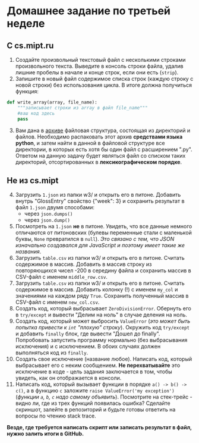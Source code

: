 # Домашнее задание по третьей неделе
## С cs.mipt.ru
1. Создайте произвольный текстовый файл с несколькими строками произвольного текста.
Выведите в консоль строки файла, удалив лишние пробелы в начале и конце строк, если они есть (`strip`).
2. Запишите в новый файл содержимое списка строк (каждую строку с новой строки) без использования цикла.
В итоге должна получиться функция:
```python
def write_array(array, file_name):
    """записывает строки из array в файл file_name"""
    #ваш код здесь
    pass
```
3. Вам дана в [архиве](http://cs.mipt.ru/advanced_python/extra/lab3/main.zip) файловая структура, состоящая из директорий и файлов.
Необходимо распаковать этот архив **средствами языка python**, и затем найти в данной в файловой структуре все директории, в которых есть хотя бы один файл с расширением ".py".
Ответом на данную задачу будет являться файл со списком таких директорий, отсортированных в **лексикографическом порядке**.

## Не из cs.mipt
4. Загрузить `1.json` из папки w3/ и открыть его в питоне.
Добавить внутрь "GlossEntry" свойство {"week": 3} и сохранить результат в файл `1.json` двумя способами:
    - через `json.dumps()`
    - через `json.dump()`
5. Посмотреть на `1.json` **не** в питоне.
Увидеть, что все данные немного отличаются от питоновских (булевы переменные стали с маленькой буквы, `None` превратился в `null`).
_Это связано с тем, что JSON изначально создавался для JavaScript и поэтому имеет такие же названия_.
5. Загрузить `table.csv` из папки w3/ и открыть его в питоне.
Считать содержимое в массив.
Добавить в массив строку из повторяющихся чисел -200 в середину файла и сохранить массив в CSV-файл с именем `middle_row.csv`.
6. Загрузить `table.csv` из папки w3/ и открыть его в питоне.
Считать содержимое в массив.
Добавить колонку (!) с именем `my_col` и значениями на каждом ряду `True`.
Сохранить полученный массив в CSV-файл с именем `new_col.csv`.
7. Создать код, который выбрасывает `ZeroDivisionError`. Обернуть его в `try/except` и вывести "Делим на ноль" в случае деления на ноль.
8. Создать код, который может выбросить `ValueError` (_это может быть попытка привести к `int` "плохую" строку_).
Окружить код `try/except` и добавить `finally` блок, где вывести "Дошел до finally".
Попробовать запустить программу нормально (без выбрасывания исключения) и с исключением.
В обоих случаях должен выполняться код из `finally`.
9. Создать свое исключение (название любое).
Написать код, который выбрасывает его с неким сообщением.
**Не перехватывайте** это исключение в коде - цель задания заключается в том, чтобы увидеть, как он отображается в консоли.
10. Написать код, который вызывает функции в порядке `a() -> b() -> c()`, а в функцию `c` заложите `raise ValueError('my exception')` (_функции `a`, `b`, `c` надо самому объявить_).
Посмотрите на стек-трейс - видно ли, где из трех функций появилась ошибка?
Сделайте скриншот, залейте в репозиторий и будьте готовы ответить на вопросы по чтению stack trace.

**Везде, где требуется написать скрипт или записать результат в файл, нужно залить итоги в GitHub.**
